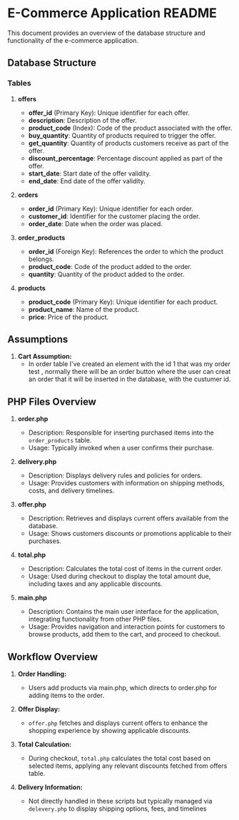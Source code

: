 # E-Commerce Application README

This document provides an overview of the database structure and functionality of the e-commerce application.

## Database Structure

### Tables

1. **offers**
   - **offer_id** (Primary Key): Unique identifier for each offer.
   - **description**: Description of the offer.
   - **product_code** (Index): Code of the product associated with the offer.
   - **buy_quantity**: Quantity of products required to trigger the offer.
   - **get_quantity**: Quantity of products customers receive as part of the offer.
   - **discount_percentage**: Percentage discount applied as part of the offer.
   - **start_date**: Start date of the offer validity.
   - **end_date**: End date of the offer validity.

2. **orders**
   - **order_id** (Primary Key): Unique identifier for each order.
   - **customer_id**: Identifier for the customer placing the order.
   - **order_date**: Date when the order was placed.

3. **order_products**
   - **order_id** (Foreign Key): References the order to which the product belongs.
   - **product_code**: Code of the product added to the order.
   - **quantity**: Quantity of the product added to the order.

4. **products**
   - **product_code** (Primary Key): Unique identifier for each product.
   - **product_name**: Name of the product.
   - **price**: Price of the product.

## Assumptions

1. **Cart Assumption:**
   - In order table I've created an element with the id 1 that was my order test , normally there will be an order button where the user can creat an order that it will be inserted in the database, with the custumer id.
## PHP Files Overview

1. **order.php**
   - Description: Responsible for inserting purchased items into the `order_products` table.
   - Usage: Typically invoked when a user confirms their purchase.

2. **delivery.php**
   - Description: Displays delivery rules and policies for orders.
   - Usage: Provides customers with information on shipping methods, costs, and delivery timelines.

3. **offer.php**
   - Description: Retrieves and displays current offers available from the database.
   - Usage: Shows customers discounts or promotions applicable to their purchases.

4. **total.php**
   - Description: Calculates the total cost of items in the current order.
   - Usage: Used during checkout to display the total amount due, including taxes and any applicable discounts.

5. **main.php**
   - Description: Contains the main user interface for the application, integrating functionality from other PHP files.
   - Usage: Provides navigation and interaction points for customers to browse products, add them to the cart, and proceed to checkout.

## Workflow Overview

1. **Order Handling:**
   - Users add products via main.php, which directs to order.php for adding items to the order.

2. **Offer Display:**
   - `offer.php` fetches and displays current offers to enhance the shopping experience by showing applicable discounts.

3. **Total Calculation:**
   - During checkout, `total.php` calculates the total cost based on selected items, applying any relevant discounts fetched from offers table.

4. **Delivery Information:**
   - Not directly handled in these scripts but typically managed via `delevery.php` to display shipping options, fees, and timelines

